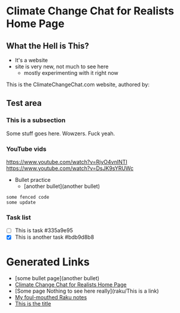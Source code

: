 # Climate Change Chat for Realists Home Page

## What the Hell is This?
* It's a website
* site is very new, not much to see here 
    * mostly experimenting with it right now
    
This is the ClimateChangeChat.com website, authored by:

## Test area

### This is a subsection

Some stuff goes here. Wowzers. Fuck yeah.

### YouTube vids

https://www.youtube.com/watch?v=RjyO4vnINTI
https://www.youtube.com/watch?v=DsJK9sYRUWc

* Bullet practice
    * [another bullet](another bullet) 

```
some fenced code
some update
```

### Task list
* [ ] This is task  #335a9e95
* [X] This is another task  #bdb9d8b8

# Generated Links

- [some bullet page](another bullet)
- [Climate Change Chat for Realists Home Page](index)
- [Some page Nothing to see here really](raku/This is a link)
- [My foul-mouthed Raku notes](raku/index)
- [This is the title](twitter/markdown)
